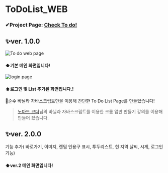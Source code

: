 # ToDoList_WEB
### ✔Project Page: [Check To do!](https://todolistweb.y00nmin.repl.co/)  

## ✨ver. 1.0.0  

![To do web page](https://user-images.githubusercontent.com/89017779/163716758-bfc03282-f297-4257-9ffc-e4bdc9dfda19.png)  
#### ⬆기본 메인 화면입니다!
![login page](https://user-images.githubusercontent.com/89017779/163717069-28e07f25-c0fb-4228-9041-bbf17de0ae19.png)   
#### ⬆로그인 및 List 추가된 화면입니다.!
 🤗순수 바닐라 자바스크립트만을 이용해 간단한 To Do List Page를 만들었습니다!  
>[노마드 코더](https://nomadcoders.co/javascript-for-beginners/lobby)님의 바닐라 자바스크립트를 이용한 크롬 앱만 만들기 강의를 이용해 만들어 졌습니다.

## ✨ver. 2.0.0
기능 추가( 바로가기, 이미지, 랜덤 인용구 표시, 투두리스트, 현 지역 날씨, 시계, 로그인 기능)

#### ⬆ver.2 메인 화면입니다!
